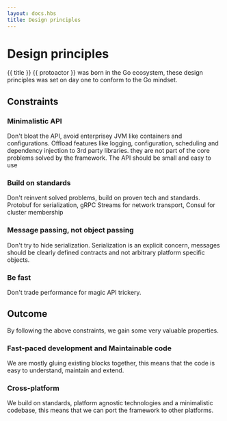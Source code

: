 ```yaml
---
layout: docs.hbs
title: Design principles
---
```


# Design principles

{{ title }}
{{ protoactor }} was born in the Go ecosystem, these design principles was set on day one to conform to the Go mindset.

## Constraints

###  Minimalistic API
Don't bloat the API, avoid enterprisey JVM like containers and configurations.
Offload features like logging, configuration, scheduling and dependency injection to 3rd party libraries. they are not part of the core problems solved by the framework.
The API should be small and easy to use

###  Build on standards
Don't reinvent solved problems, build on proven tech and standards.
Protobuf for serialization, gRPC Streams for network transport, Consul for cluster membership

###  Message passing, not object passing
Don't try to hide serialization. 
Serialization is an explicit concern, messages should be clearly defined contracts and not arbitrary platform specific objects.

###  Be fast
Don't trade performance for magic API trickery.

## Outcome

By following the above constraints, we gain some very valuable properties.

###  Fast-paced development and Maintainable code
We are mostly gluing existing blocks together, this means that the code is easy to understand, maintain and extend.

###  Cross-platform
We build on standards, platform agnostic technologies and a minimalistic codebase, this means that we can port the framework to other platforms.
